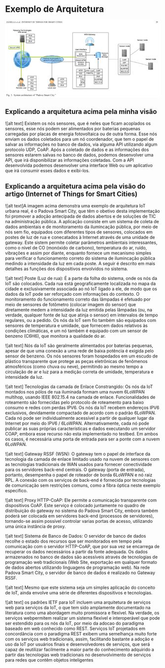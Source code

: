 # Exemplo de Arquitetura

![alt text](imagem.png)

## Explicando a arquitetura acima pela minha visão

![alt text] Existem os nós sensores, que é neles que ficam acoplados os sensores, esse nós podem ser alimentados por baterias pequenas carregadas por placas de energia fotovoltaica ou de outra forma. Esse nós enviam os dados coletados para um nó coordenador, que tem o papel de salvar as informações no banco de dados, via alguma API utilizando algum protocolo UDP, CoAP. Após a coletado de dados e as informações dos sensores estarem salvas no banco de dados, podemos desenvolver uma API, que irá disponibilizar as informações coletadas. Com a API desenvolvida podemos desenvolver uma interface Web ou um aplicativo que irá consumir esses dados e exibi-los.

## Explicando a arquitetura acima pela visão do artigo (Internet of Things for Smart Cities)

![alt text]A imagem acima demonstra uma exemplo de arquitetura IoT urbana real, é o Padova Smart City, que têm o obetivo desta implementação foi promover a adoção antecipada de dados abertos e de soluções de TIC na administração pública.
A aplicação consiste em um sistema de coleta de dados ambientais e de monitoramento da ilumincação pública, por meio de nós sem fio, equipados com diferentes tipos de sensores, colocados em postes de luz de rua e conecatados à Internet através de uma unidade de gateway. Este sistem permite coletar parâmetros ambientais interessantes, como o nível de CO (monóxido de carbono), temperatura do ar, ruído, vibrações e assim por diante, enquanto fornece um mecanismo simples para verificar o funcionamento correto do sistema de ilumincação pública medindo a intensidade da luz em cada poste. A seguir é descrito em mais detalhes as funções dos dispositivos envolvidos no sistema.

![alt text] Poste (Luz de rua): É a parte da
folha do sistema, onde os nós da IoT são colocados. Cada rua está geograficamente localizada no mapa da cidade e exclusivamente associada ao nó IoT ligado a ele, de modo que os dados da IoT pode ser reforçado com informações do contexto. O monitoramento do funcionamento correto das lâmpadas é efetuado por meio de sensores de fotômetro (colocar imagem do sensor) que diretamente medem a intensidade da luz emitida pelas lâmpadas (ou, na verdade, qualquer fonte de luz que atinja o sensor) em intervalos de tempo regulares, ou a pedido. Os nós da IoT sem fio também são equipados com sensores de temperatura e umidade, que fornecem dados relativos às condições climáticas, e um nó também é equipado com um sensor de benzeno (C6H6), que monitora a qualidade do ar.

![alt text] Nós da IoT são geralmente alimentados por baterias pequenas, apesar de que uma conexão a uma rede de baixa
potência é exigida pelo sensor de benzeno. Os nós sensores foram hospedados em um escudo de plástico transparente que protege as peças eletrônicas de fenômenos atmosféricos (como chuva ou neve), permitindo ao mesmo tempo a circulação de ar e luz para a medição correta de umidade, temperatura e intensidade da luz.

![alt text] Tecnologias da camada de Enlace Constrangido: Os nós da IoT montados nos pólos de rua iluminada formam uma nuvem 6LoWPAN multihop, usando IEEE 802.15.4 na camada de enlace. Funcionalidades de roteamento são
fornecidas pelo protocolo de roteamento para baixo consumo e redes com perdas IPV6. Os nós da IoT recebem endereços IPV6 exclusivos, devidamente compactado de acordo com o padrão 6LoWPAN. Cada nó pode ser individualmente acessível a partir de qualquer lugar da Internet por meio do IPV6 / 6LoWPAN. Alternativamente, cada nó pode publicar as suas próprias características e dados executando um servidor COAP, embora esse recurso não esta implementado no testbed. Em ambos os casos, é necessária uma porta de entrada para ser a ponte com a nuvem 6LoWPAN.

![alt text] Gateway RSSF (WSN): O gateway tem o papel de interface da tecnologia da camada de enlace limitado usado na nuvem de sensores com as tecnologias tradicionais de WAN usados para fornecer conectividade para os servidores back-end centrais. O gateway (porta de entrada), portanto, desempenha o papel de roteador de borda 6LoWPAN e nó raiz RPL. A conexão com os serviços de back-end é fornecida por tecnologias de comunicação sem restrições comuns, como a fibra óptica neste exemplo especifico.

![alt text] Proxy HTTP-CoAP: Ele permite a comunicação transparente com dispositivos CoAP. Este serviço é colocado juntamente no quadro de distribuição do gateway no sistema do Padova Smart City, embora também poderá ser colocada em servidores back-end (processos de servidores), tornando-se assim possível controlar varias portas de acesso, utilizando uma única instância de proxy.

![alt text] Sistema de Banco de Dados: O servidor de banco de dados recolhe o estado dos recursos que ser monitorados em tempo pela comunicação com o servidor HTTP-CoAP, que por sua vez se encarrega de recuperar os dados necessários a partir da fonte adequada. Os dados armazenados no banco de dados são acessíveis através de tecnologias de programação web tradicionais (Web Site, exportação em qualquer formato de dados abertos utilizando linguagens de programação web). Na rede Padova Smart City, o servidor de banco de dados é realizado no Gateway RSSF.

![alt text] Mesmo que este sistema seja um simples aplicação do conceito de IoT, ainda envolve uma série de diferentes dispositivos e tecnologias. 

![alt text] os padrões IETF para IoT incluem uma arquitetura de serviços web para serviços da IoT, o que tem sido amplamente documentado na literatura como
uma abordagem muito promissora e flexível. Na verdade, os serviços webpermitem realizar um sistema flexível e interoperável que pode ser estendido para os nós da IoT, por meio da adocao do paradigma baseado em web conhecido como REST.
Serviços IoT projetados em concordância com o paradigma REST exibem uma semelhança muito forte com os serviços web tradicionais, assim, facilitando
bastante a adoção e uso da IoT por usuários finais e desenvolvedores de serviços, que será capaz de reutilizar facilmente a maior parte do conhecimento adquirido a partir das tecnologias web tradicionais no desenvolvimento de serviços para redes que contêm objetos inteligentes